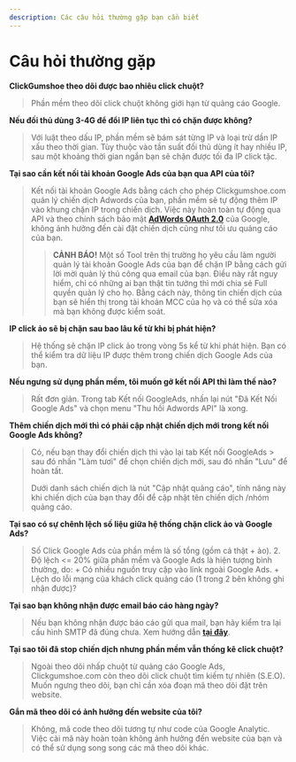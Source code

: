 ```yaml
---
description: Các câu hỏi thường gặp bạn cần biết
---
```


# Câu hỏi thường gặp

**ClickGumshoe theo dõi được bao nhiêu click chuột?**

> Phần mềm theo dõi click chuột không giới hạn từ quảng cáo Google.

**Nếu đối thủ dùng 3-4G để đổi IP liên tục thì có chặn được không?**

> Với luật theo dấu IP, phần mềm sẽ bám sát từng IP và loại trừ dần IP xấu theo thời gian. Tùy thuộc vào tần suất đối thủ dùng ít hay nhiều IP, sau một khoảng thời gian ngắn bạn sẽ chặn được tối đa IP click tặc.

**Tại sao cần kết nối tài khoản Google Ads của bạn qua API của tôi?**

> Kết nối tài khoản Google Ads bằng cách cho phép Clickgumshoe.com quản lý chiến dịch Adwords của bạn, phần mềm sẽ tự động thêm IP vào khung chặn IP trong chiến dịch. Việc này hoàn toàn tự động qua API và theo chính sách bảo mật [**AdWords OAuth 2.0**](https://developers.google.com/adwords/api/docs/guides/authentication) của Google, không ảnh hưởng đến cài đặt chiến dịch cũng như tối ưu quảng cáo của bạn.
>
> > **CẢNH BÁO!** Một số Tool trên thị trường họ yêu cầu làm người quản lý tài khoản Google Ads của bạn để chặn IP bằng cách gửi lời mời quản lý thủ công qua email của bạn. Điều này rất nguy hiểm, chỉ có những ai bạn thật tin tưởng thì mới chia sẻ Full quyền quản lý cho họ. Bằng cách này, thông tin chiến dịch của bạn sẽ hiển thị trong tài khoản MCC của họ và có thể sửa xóa mà bạn không được kiểm soát.

**IP click ảo sẽ bị chặn sau bao lâu kể từ khi bị phát hiện?**

> Hệ thống sẽ chặn IP click ảo trong vòng 5s kể từ khi phát hiện. Bạn có thể kiểm tra dữ liệu IP được thêm trong chiến dịch Google Ads của bạn.

**Nếu ngưng sử dụng phần mềm, tôi muốn gỡ kết nối API thì làm thế nào?**

> Rất đơn giản. Trong tab Kết nối GoogleAds, nhấn lại nút "Đã Kết Nối Google Ads" và chọn menu "Thu hồi Adwords API" là xong.

**Thêm chiến dịch mới thì có phải cập nhật chiến dịch mới trong kết nối Google Ads không?**

> Có, nếu bạn thay đổi chiến dịch thì vào lại tab Kết nối GoogleAds &gt; sau đó nhấn "Làm tươi" để chọn chiến dịch mới, sau đó nhấn "Lưu" để hoàn tất.
>
> Dưới danh sách chiến dịch là nút "Cập nhật quảng cáo", tính năng này khi chiến dịch của bạn thay đổi để cập nhật tên chiến dịch /nhóm quảng cáo.

**Tại sao có sự chênh lệch số liệu giữa hệ thống chặn click ảo và Google Ads?**

> Số Click Google Ads của phần mềm là số tổng \(gồm cả thật + ảo\). 2. Độ lệch &lt;= 20% giữa phần mềm và Google Ads là hiện tượng bình thường, do: + Có nhiều nguồn truy cập vào link ngoài Google Ads. + Lệch do lỗi mạng của khách click quảng cáo \(1 trong 2 bên không ghi nhận được\)?

**Tại sao bạn không nhận được email báo cáo hàng ngày?**

> Nếu bạn không nhận được báo cáo gửi qua mail, bạn hãy kiểm tra lại cấu hình SMTP đã đúng chưa. Xem hướng dẫn [**tại đây**](https://help.clickgumshoe.com/bat-dau-cai-dat/cau-hinh-website/smtp).

**Tại sao tôi đã stop chiến dịch nhưng phần mềm vẫn thống kê click chuột?**

> Ngoài theo dõi nhấp chuột từ quảng cáo Google Ads, Clickgumshoe.com còn theo dõi click chuột tìm kiếm tự nhiên \(S.E.O\). Muốn ngưng theo dõi, bạn chỉ cần xóa đoạn mã theo dõi đặt trên website.

**Gắn mã theo dõi có ảnh hưởng đến website của tôi?**

> Không, mã code theo dõi tương tự như code của Google Analytic. Việc cài mã này hoàn toàn không ảnh hưởng đến website của bạn và có thể sử dụng song song các mã theo dõi khác.

